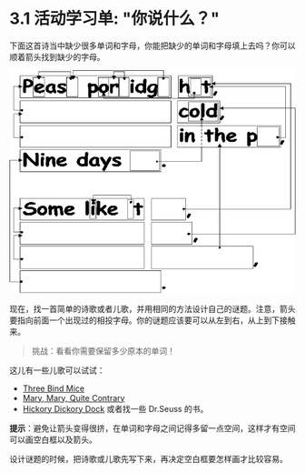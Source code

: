# 3.1 活动学习单: "你说什么？"

下面这首诗当中缺少很多单词和字母，你能把缺少的单词和字母填上去吗？你可以顺着箭头找到缺少的字母。

![](/img/act3img2.png)

现在，找一首简单的诗歌或者儿歌，并用相同的方法设计自己的谜题。注意，箭头要指向前面一个出现过的相投字母。你的谜题应该要可以从左到右，从上到下接触来。

> 挑战：看看你需要保留多少原本的单词！

这儿有一些儿歌可以试试：
- [Three Bind Mice](https://en.wikipedia.org/wiki/Three_Blind_Mice)
- [Mary, Mary, Quite Contrary](https://en.wikipedia.org/wiki/Mary,_Mary,_Quite_Contrary)
- [Hickory Dickory Dock](https://en.wikipedia.org/wiki/Hickory_Dickory_Dock)
或者找一些 Dr.Seuss 的书。

**提示**：避免让箭头变得很挤，在单词和字母之间记得多留一点空间，这样才有空间可以画空白框以及箭头。

设计谜题的时候，把诗歌或儿歌先写下来，再决定空白框要怎样画才比较容易。
